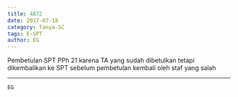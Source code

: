```yaml
---
title: 4872
date: 2017-07-18
category: Tanya-SC
tags: E-SPT
author: EG
---
```


Pembetulan SPT PPh 21 karena TA yang sudah dibetulkan tetapi dikembalikan ke SPT sebelum pembetulan kembali oleh staf yang salah

---



`EG`
